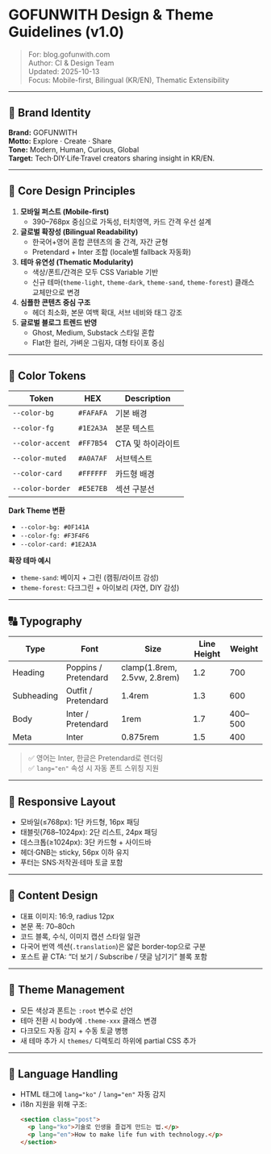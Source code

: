 # GOFUNWITH Design & Theme Guidelines (v1.0)
> For: blog.gofunwith.com  
> Author: CI & Design Team  
> Updated: 2025-10-13  
> Focus: Mobile-first, Bilingual (KR/EN), Thematic Extensibility

---

## 🎯 Brand Identity
**Brand:** GOFUNWITH  
**Motto:** Explore · Create · Share  
**Tone:** Modern, Human, Curious, Global  
**Target:** Tech·DIY·Life·Travel creators sharing insight in KR/EN.

---

## 🧩 Core Design Principles
1. **모바일 퍼스트 (Mobile-first)**  
   - 390–768px 중심으로 가독성, 터치영역, 카드 간격 우선 설계  
2. **글로벌 확장성 (Bilingual Readability)**  
   - 한국어+영어 혼합 콘텐츠의 줄 간격, 자간 균형  
   - Pretendard + Inter 조합 (locale별 fallback 자동화)
3. **테마 유연성 (Thematic Modularity)**  
   - 색상/폰트/간격은 모두 CSS Variable 기반  
   - 신규 테마(`theme-light`, `theme-dark`, `theme-sand`, `theme-forest`) 클래스 교체만으로 변경  
4. **심플한 콘텐츠 중심 구조**  
   - 헤더 최소화, 본문 여백 확대, 서브 네비와 태그 강조  
5. **글로벌 블로그 트렌드 반영**  
   - Ghost, Medium, Substack 스타일 혼합  
   - Flat한 컬러, 가벼운 그림자, 대형 타이포 중심

---

## 🎨 Color Tokens
| Token | HEX | Description |
|-------|------|-------------|
| `--color-bg` | `#FAFAFA` | 기본 배경 |
| `--color-fg` | `#1E2A3A` | 본문 텍스트 |
| `--color-accent` | `#FF7B54` | CTA 및 하이라이트 |
| `--color-muted` | `#A0A7AF` | 서브텍스트 |
| `--color-card` | `#FFFFFF` | 카드형 배경 |
| `--color-border` | `#E5E7EB` | 섹션 구분선 |

**Dark Theme 변환**  
- `--color-bg: #0F141A`  
- `--color-fg: #F3F4F6`  
- `--color-card: #1E2A3A`

**확장 테마 예시**  
- `theme-sand`: 베이지 + 그린 (캠핑/라이프 감성)  
- `theme-forest`: 다크그린 + 아이보리 (자연, DIY 감성)

---

## 🔠 Typography
| Type | Font | Size | Line Height | Weight |
|------|------|------|--------------|---------|
| Heading | Poppins / Pretendard | clamp(1.8rem, 2.5vw, 2.8rem) | 1.2 | 700 |
| Subheading | Outfit / Pretendard | 1.4rem | 1.3 | 600 |
| Body | Inter / Pretendard | 1rem | 1.7 | 400–500 |
| Meta | Inter | 0.875rem | 1.5 | 400 |

> ✅ 영어는 Inter, 한글은 Pretendard로 렌더링  
> ✅ `lang="en"` 속성 시 자동 폰트 스위칭 지원

---

## 📱 Responsive Layout
- 모바일(≤768px): 1단 카드형, 16px 패딩  
- 태블릿(768–1024px): 2단 리스트, 24px 패딩  
- 데스크톱(≥1024px): 3단 카드형 + 사이드바  
- 헤더·GNB는 sticky, 56px 이하 유지  
- 푸터는 SNS·저작권·테마 토글 포함

---

## 🧠 Content Design
- 대표 이미지: 16:9, radius 12px  
- 본문 폭: 70–80ch  
- 코드 블록, 수식, 이미지 캡션 스타일 일관  
- 다국어 번역 섹션(`.translation`)은 얇은 border-top으로 구분  
- 포스트 끝 CTA: “더 보기 / Subscribe / 댓글 남기기” 블록 포함

---

## 🌈 Theme Management
- 모든 색상과 폰트는 `:root` 변수로 선언  
- 테마 전환 시 body에 `.theme-xxx` 클래스 변경  
- 다크모드 자동 감지 + 수동 토글 병행  
- 새 테마 추가 시 `themes/` 디렉토리 하위에 partial CSS 추가

---

## 💬 Language Handling
- HTML 태그에 `lang="ko"` / `lang="en"` 자동 감지  
- i18n 지원을 위해 구조:
  ```html
  <section class="post">
    <p lang="ko">기술로 인생을 즐겁게 만드는 법.</p>
    <p lang="en">How to make life fun with technology.</p>
  </section>